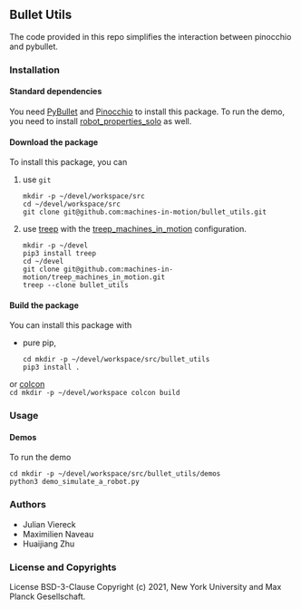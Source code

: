 Bullet Utils
------

The code provided in this repo simplifies the interaction between pinocchio and pybullet.

### Installation

#### Standard dependencies

You need [PyBullet](https://github.com/bulletphysics/bullet3) and [Pinocchio](https://github.com/stack-of-tasks/pinocchio) to install this package. To run the demo, you need to install [robot_properties_solo](https://github.com/open-dynamic-robot-initiative/robot_properties_solo) as well.

#### Download the package

To install this package, you can

1. use `git`  
    ```
    mkdir -p ~/devel/workspace/src
    cd ~/devel/workspace/src
    git clone git@github.com:machines-in-motion/bullet_utils.git
    ```

2. use [treep](https://gitlab.is.tue.mpg.de/amd-clmc/treep) with the [treep_machines_in_motion](https://github.com/machines-in-motion/treep_machines_in_motion) configuration.  
    ```
    mkdir -p ~/devel
    pip3 install treep
    cd ~/devel
    git clone git@github.com:machines-in-motion/treep_machines_in_motion.git
    treep --clone bullet_utils
    ```

#### Build the package

You can install this package with 
- pure pip,  
    ```
    cd mkdir -p ~/devel/workspace/src/bullet_utils
    pip3 install .
    ```

or [colcon](https://github.com/machines-in-motion/machines-in-motion.github.io/wiki/use_colcon)  
    ```
    cd mkdir -p ~/devel/workspace
    colcon build
    ```

### Usage

#### Demos

To run the demo
```
cd mkdir -p ~/devel/workspace/src/bullet_utils/demos
python3 demo_simulate_a_robot.py
```

### Authors

- Julian Viereck
- Maximilien Naveau
- Huaijiang Zhu

### License and Copyrights

License BSD-3-Clause
Copyright (c) 2021, New York University and Max Planck Gesellschaft.


